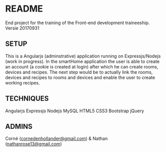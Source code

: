 # README #

End project for the training of the Front-end development traineeship.
Versie 20170931

## SETUP ##
This is a Angularjs (adminstrative) application running on Expressjs/Nodejs (work in progress). In the smartHome application the user is able to create an account (a cookie is created at login) after which he can create rooms, devices and recipes. The next step would be to actually link the rooms, devices and recipes to rooms and devices and enable the user to create working recipes.

## TECHNIQUES ##
Angularjs
Expressjs
Nodejs
MySQL
HTML5
CSS3
Bootstrap
jQuery

## ADMINS ##
Corné (cornedenhollander@gmail.com)
&
Nathan (nathanrose13@gmail.com)